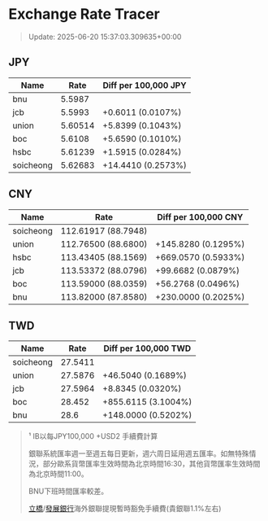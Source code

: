 # Exchange Rate Tracer

> Update: 2025-06-20 15:37:03.309635+00:00

## JPY

| Name      |    Rate | Diff per 100,000 JPY   |
|-----------|---------|------------------------|
| bnu       | 5.5987  |                        |
| jcb       | 5.5993  | +0.6011 (0.0107%)      |
| union     | 5.60514 | +5.8399 (0.1043%)      |
| boc       | 5.6108  | +5.6590 (0.1010%)      |
| hsbc      | 5.61239 | +1.5915 (0.0284%)      |
| soicheong | 5.62683 | +14.4410 (0.2573%)     |

## CNY

| Name      | Rate                | Diff per 100,000 CNY   |
|-----------|---------------------|------------------------|
| soicheong | 112.61917	(88.7948) |                        |
| union     | 112.76500	(88.6800) | +145.8280 (0.1295%)    |
| hsbc      | 113.43405	(88.1569) | +669.0570 (0.5933%)    |
| jcb       | 113.53372	(88.0796) | +99.6682 (0.0879%)     |
| boc       | 113.59000	(88.0359) | +56.2768 (0.0496%)     |
| bnu       | 113.82000	(87.8580) | +230.0000 (0.2025%)    |

## TWD

| Name      |    Rate | Diff per 100,000 TWD   |
|-----------|---------|------------------------|
| soicheong | 27.5411 |                        |
| union     | 27.5876 | +46.5040 (0.1689%)     |
| jcb       | 27.5964 | +8.8345 (0.0320%)      |
| boc       | 28.452  | +855.6115 (3.1004%)    |
| bnu       | 28.6    | +148.0000 (0.5202%)    |


> ¹ IB以每JPY100,000 +USD2 手續費計算
>
> 銀聯系統匯率週一至週五每日更新，週六周日延用週五匯率。如無特殊情況，部分歐系貨幣匯率生效時間為北京時間16:30，其他貨幣匯率生效時間為北京時間11:00。
>
> BNU下班時間匯率較差。
>
> [立橋](https://www.wlbank.com.mo/uploads/ueditor/file/20181211/1544536513900230.pdf)/[發展銀行](https://www.mdb.com.mo/Service_Charges_20230728.pdf)海外銀聯提現暫時豁免手續費(貴銀聯1.1%左右)

